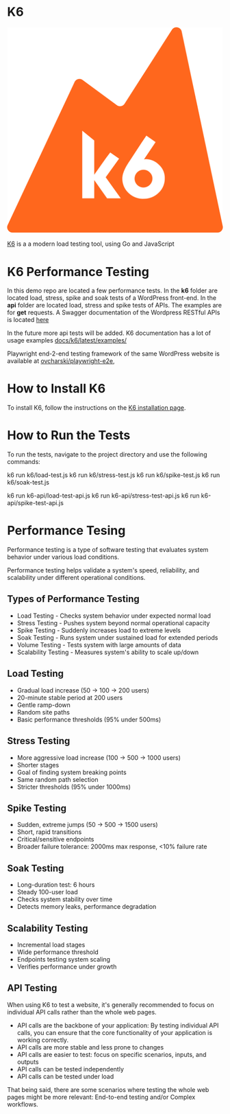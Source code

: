 # K6

[![N|Solid](https://raw.githubusercontent.com/grafana/k6/master/assets/logo.svg)](https://k6.io/)

[K6](https://k6.io/) is a a modern load testing tool, using Go and JavaScript

# K6 Performance Testing

In this demo repo are located a few performance tests. In the **k6** folder are located load, stress, spike and soak tests of a WordPress front-end. 
In the **api** folder are located load, stress and spike tests of APIs. The examples are for **get** requests.
A Swagger documentation of the Wordpress RESTful APIs is located  [here](https://ovcharski.com/shop/rest-api/docs/)

In the future more api tests will be added. K6 documentation has a lot of usage examples [docs/k6/latest/examples/](https://grafana.com/docs/k6/latest/examples/)

Playwright end-2-end testing framework of the same WordPress website is available at [ovcharski/playwright-e2e](https://github.com/ovcharski/playwright-e2e/),

# How to Install K6

To install K6, follow the instructions on the [K6 installation page](https://k6.io/docs/getting-started/installation/).

# How to Run the Tests

To run the tests, navigate to the project directory and use the following commands:

k6 run k6/load-test.js
k6 run k6/stress-test.js
k6 run k6/spike-test.js
k6 run k6/soak-test.js

k6 run k6-api/load-test-api.js
k6 run k6-api/stress-test-api.js
k6 run k6-api/spike-test-api.js

# Performance Tesing

Performance testing is a type of software testing that evaluates system behavior under various load conditions.

Performance testing helps validate a system's speed, reliability, and scalability under different operational conditions.

## Types of Performance Testing

- Load Testing - Checks system behavior under expected normal load
- Stress Testing - Pushes system beyond normal operational capacity
- Spike Testing - Suddenly increases load to extreme levels
- Soak Testing - Runs system under sustained load for extended periods
- Volume Testing - Tests system with large amounts of data
- Scalability Testing - Measures system's ability to scale up/down

## Load Testing
- Gradual load increase (50 → 100 → 200 users)
- 20-minute stable period at 200 users
- Gentle ramp-down
- Random site paths
- Basic performance thresholds (95% under 500ms)

## Stress Testing
- More aggressive load increase (100 → 500 → 1000 users)
- Shorter stages
- Goal of finding system breaking points
- Same random path selection
- Stricter thresholds (95% under 1000ms)

## Spike Testing
- Sudden, extreme jumps (50 → 500 → 1500 users)
- Short, rapid transitions
- Critical/sensitive endpoints
- Broader failure tolerance: 2000ms max response, <10% failure rate

## Soak Testing

- Long-duration test: 6 hours
- Steady 100-user load
- Checks system stability over time
- Detects memory leaks, performance degradation

## Scalability Testing

- Incremental load stages
- Wide performance threshold
- Endpoints testing system scaling
- Verifies performance under growth

## API Testing

When using K6 to test a website, it's generally recommended to focus on individual API calls rather than the whole web pages. 

- API calls are the backbone of your application: By testing individual API calls, you can ensure that the core functionality of your application is working correctly.
- API calls are more stable and less prone to changes
- API calls are easier to test: focus on specific scenarios, inputs, and outputs
- API calls can be tested independently
- API calls can be tested under load

That being said, there are some scenarios where testing the whole web pages might be more relevant: End-to-end testing and/or Complex workflows.
